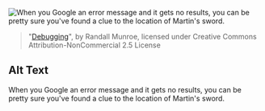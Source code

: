 ![When you Google an error message and it gets no results, you can be pretty sure you've found a clue to the location of Martin's sword.](https://imgs.xkcd.com/comics/debugging.png)
> "[Debugging](https://xkcd.com/1722/)", by Randall Munroe, licensed under Creative Commons Attribution-NonCommercial 2.5 License

## Alt Text
When you Google an error message and it gets no results, you can be pretty sure you've found a clue to the location of Martin's sword.
